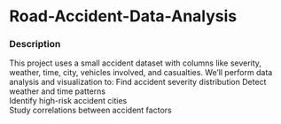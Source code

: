 # Road-Accident-Data-Analysis   

### Description       
This project uses a small accident dataset with columns like severity, weather, time, city, vehicles involved, and casualties. 
We’ll perform data analysis and visualization to: 
Find accident severity distribution  Detect weather and time patterns  
Identify high-risk accident cities  
Study correlations between accident factors
